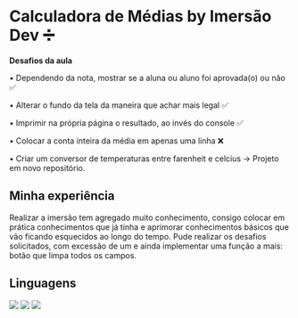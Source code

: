 # Calculadora de Médias by Imersão Dev :heavy_division_sign:

**Desafios da aula**

• Dependendo da nota, mostrar se a aluna ou aluno foi aprovada(o) ou não :white_check_mark:  

• Alterar o fundo da tela da maneira que achar mais legal :white_check_mark:  

• Imprimir na própria página o resultado, ao invés do console :white_check_mark:  

• Colocar a conta inteira da média em apenas uma linha :x:  

• Criar um conversor de temperaturas entre farenheit e celcius -> Projeto em novo repositório.

## Minha experiência

Realizar a imersão tem agregado muito conhecimento, consigo colocar em prática conhecimentos que já tinha e aprimorar conhecimentos básicos que vão ficando esquecidos ao longo do tempo. Pude realizar os desafios solicitados, com excessão de um e ainda implementar uma função a mais: botão que limpa todos os campos.

## Linguagens

![](https://img.shields.io/badge/-HTML-%2322272E?style=for-the-badge&logo=html5) ![](https://img.shields.io/badge/-CSS3-%2322272E?style=for-the-badge&logo=css3) ![](https://img.shields.io/badge/-JavaScript-%2322272E?style=for-the-badge&logo=javascript)
